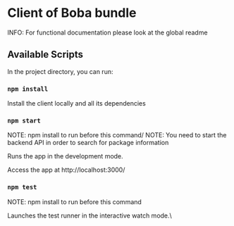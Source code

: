 # Client of Boba bundle

INFO: For functional documentation please look at the global readme

## Available Scripts

In the project directory, you can run:

### `npm install`

Install the client locally and all its dependencies

### `npm start`

NOTE: npm install to run before this command/
NOTE: You need to start the backend API in order to search for package information

Runs the app in the development mode.

Access the app at http://localhost:3000/

### `npm test`

NOTE: npm install to run before this command

Launches the test runner in the interactive watch mode.\
